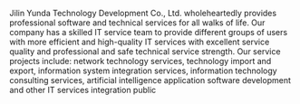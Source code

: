 Jilin Yunda Technology Development Co., Ltd. wholeheartedly provides professional software and technical services for all walks of life. Our company has a skilled IT service team to provide different groups of users with more efficient and high-quality IT services with excellent service quality and professional and safe technical service strength. Our service projects include: network technology services, technology import and export, information system integration services, information technology consulting services, artificial intelligence application software development and other IT services integration public
